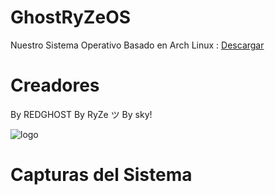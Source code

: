 # GhostRyZeOS
Nuestro Sistema Operativo Basado en Arch Linux : <a class="" href="https://ghostryze.surge.sh/index.html">Descargar</a>

# Creadores
By REDGHOST By RyZe ツ By sky!

![logo](https://github.com/R3D-GHOST/GhostRyZeOS/assets/94316140/bc83d298-5742-4094-b808-3a8d10d09236)


# Capturas del Sistema
